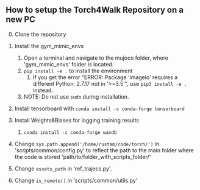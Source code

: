 
## How to setup the Torch4Walk Repository on a new PC

0. Clone the repository

1. Install the gym_mimic_envs
	1. Open a terminal and navigate to the mujoco folder, where 'gym_mimic_envs' folder is located. 
	2. `pip install -e .` to install the environment
	    1. If you get the error "ERROR: Package 'imageio' requires a different Python: 2.7.17 not in '>=3.5'", use `pip3 install -e .` instead. 
    3. NOTE: Do not use `sudo` during installation.

2. Install tensorboard with `conda install -c conda-forge tensorboard`

3. Install Weights&Biases for logging training results
	1. `conda install -c conda-forge wandb`

4. Change `sys.path.append('/home/rustam/code/torch/')` in 'scripts/common/config.py' to reflect the path to the main folder where the code is stored 'path/to/folder_with_scripts_folder/'

5. Change `assets_path` in 'ref_trajecs.py'.

6. Change `is_remote()` in 'scripts/common/utils.py'